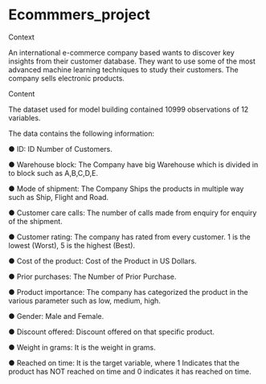 # Ecommmers_project

Context

An international e-commerce company based wants to discover key insights from their customer database. They want to use some of the most advanced machine learning techniques to study their customers. The company sells electronic products.

Content

The dataset used for model building contained 10999 observations of 12 variables.

The data contains the following information:

●	ID: ID Number of Customers.

●	Warehouse block: The Company have big Warehouse which is divided in to block such as A,B,C,D,E.

●	Mode of shipment: The Company Ships the products in multiple way such as Ship, Flight and Road.

●	Customer care calls: The number of calls made from enquiry for enquiry of the shipment.

●	Customer rating: The company has rated from every customer. 1 is the lowest (Worst), 5 is the highest (Best).

●	Cost of the product: Cost of the Product in US Dollars.

●	Prior purchases: The Number of Prior Purchase.

●	Product importance: The company has categorized the product in the various parameter such as low, medium, high.

●	Gender: Male and Female.

●	Discount offered: Discount offered on that specific product.

●	Weight in grams: It is the weight in grams.

●	Reached on time: It is the target variable, where 1 Indicates that the product has NOT reached on time and 0 indicates it has reached on time.

